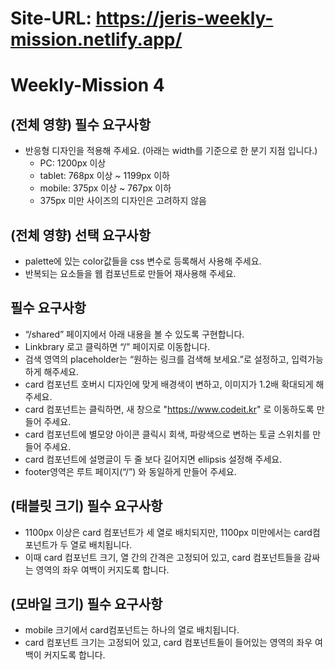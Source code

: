 # Site-URL: https://jeris-weekly-mission.netlify.app/

# Weekly-Mission 4
## **(전체 영향) 필수 요구사항**
- 반응형 디자인을 적용해 주세요. (아래는 width를 기준으로 한 분기 지점 입니다.)
  - PC: 1200px 이상
  - tablet: 768px 이상 ~ 1199px 이하
  - mobile: 375px 이상 ~ 767px 이하 
  - 375px 미만 사이즈의 디자인은 고려하지 않음

## **(전체 영향) 선택 요구사항**
- palette에 있는 color값들을 css 변수로 등록해서 사용해 주세요.
- 반복되는 요소들을 웹 컴포넌트로 만들어 재사용해 주세요.
  
## **필수 요구사항**
- “/shared” 페이지에서 아래 내용을 볼 수 있도록 구현합니다.
- Linkbrary 로고 클릭하면 “/” 페이지로 이동합니다.
- 검색 영역의 placeholder는 “원하는 링크를 검색해 보세요.”로 설정하고, 입력가능하게 해주세요.
- card 컴포넌트 호버시 디자인에 맞게 배경색이 변하고, 이미지가 1.2배 확대되게 해주세요.
- card 컴포넌트는 클릭하면, 새 창으로 "https://www.codeit.kr" 로 이동하도록 만들어 주세요.
- card 컴포넌트에 별모양 아이콘 클릭시 회색, 파랑색으로 변하는 토글 스위치를 만들어 주세요.
- card 컴포넌트에 설명글이 두 줄 보다 길어지면 ellipsis 설정해 주세요.
- footer영역은 루트 페이지(“/”) 와 동일하게 만들어 주세요.

## **(태블릿 크기) 필수 요구사항**
- 1100px 이상은 card 컴포넌트가 세 열로 배치되지만, 1100px 미만에서는 card컴포넌트가 두 열로 배치됩니다.
- 이때 card 컴포넌트 크기, 열 간의 간격은 고정되어 있고, card 컴포넌트들을 감싸는 영역의 좌우 여백이 커지도록 합니다.

## **(모바일 크기) 필수 요구사항**
- mobile 크기에서 card컴포넌트는 하나의 열로 배치됩니다.
- card 컴포넌트 크기는 고정되어 있고, card 컴포넌트들이 들어있는 영역의 좌우 여백이 커지도록 합니다.

